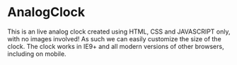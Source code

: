 # AnalogClock
This is an live analog clock created using HTML, CSS and JAVASCRIPT only, with no images involved! As such we can easily customize the size of the clock. The clock works in IE9+ and all modern versions of other browsers, including on mobile.
